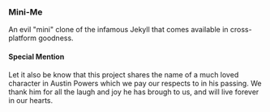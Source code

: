 ### Mini-Me
An evil "mini" clone of the infamous Jekyll that comes available in cross-platform goodness.

#### Special Mention 	
Let it also be know that this project shares the name of a much loved character in Austin Powers which we pay our respects to in his passing. We thank him for all the laugh and joy he has brough to us, and will live forever in our hearts.
